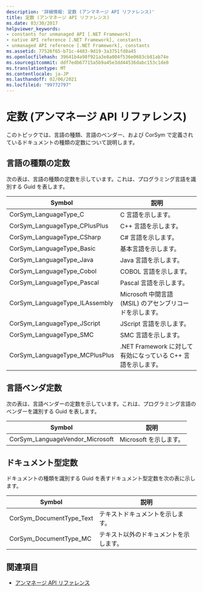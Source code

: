 ```yaml
---
description: '詳細情報: 定数 (アンマネージ API リファレンス)'
title: 定数 (アンマネージ API リファレンス)
ms.date: 03/30/2017
helpviewer_keywords:
- constants for unmanaged API [.NET Framework]
- native API reference [.NET Framework], constants
- unmanaged API reference [.NET Framework], constants
ms.assetid: 77526f65-b71c-4483-9d19-3a3751fd8a45
ms.openlocfilehash: 39641b4a98f921a3e8a004f536e0683cb81ab74e
ms.sourcegitcommit: ddf7edb67715a5b9a45e3dd44536dabc153c1de0
ms.translationtype: MT
ms.contentlocale: ja-JP
ms.lasthandoff: 02/06/2021
ms.locfileid: "99772797"
---
```

# <a name="constants-unmanaged-api-reference"></a>定数 (アンマネージ API リファレンス)

このトピックでは、言語の種類、言語のベンダー、および CorSym で定義されているドキュメントの種類の定数について説明します。  
  
## <a name="language-type-constants"></a>言語の種類の定数  

 次の表は、言語の種類の定数を示しています。これは、プログラミング言語を識別する Guid を表します。  
  
|Symbol|説明|  
|------------|-----------------|  
|CorSym_LanguageType_C|C 言語を示します。|  
|CorSym_LanguageType_CPlusPlus|C++ 言語を示します。|  
|CorSym_LanguageType_CSharp|C# 言語を示します。|  
|CorSym_LanguageType_Basic|基本言語を示します。|  
|CorSym_LanguageType_Java|Java 言語を示します。|  
|CorSym_LanguageType_Cobol|COBOL 言語を示します。|  
|CorSym_LanguageType_Pascal|Pascal 言語を示します。|  
|CorSym_LanguageType_ILAssembly|Microsoft 中間言語 (MSIL) のアセンブリコードを示します。|  
|CorSym_LanguageType_JScript|JScript 言語を示します。|  
|CorSym_LanguageType_SMC|SMC 言語を示します。|  
|CorSym_LanguageType_MCPlusPlus|.NET Framework に対して有効になっている C++ 言語を示します。|  
  
## <a name="language-vendor-constants"></a>言語ベンダ定数  

 次の表は、言語ベンダーの定数を示しています。これは、プログラミング言語のベンダーを識別する Guid を表します。  
  
|Symbol|説明|  
|------------|-----------------|  
|CorSym_LanguageVendor_Microsoft|Microsoft を示します。|  
  
## <a name="document-type-constants"></a>ドキュメント型定数  

 ドキュメントの種類を識別する Guid を表すドキュメント型定数を次の表に示します。  
  
|Symbol|説明|  
|------------|-----------------|  
|CorSym_DocumentType_Text|テキストドキュメントを示します。|  
|CorSym_DocumentType_MC|テキスト以外のドキュメントを示します。|  
  
## <a name="see-also"></a>関連項目

- [アンマネージ API リファレンス](index.md)
